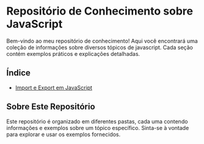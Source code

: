 # Repositório de Conhecimento sobre JavaScript

Bem-vindo ao meu repositório de conhecimento! Aqui você encontrará uma coleção de informações sobre diversos tópicos de javascript. Cada seção contém exemplos práticos e explicações detalhadas.

## Índice

- [Import e Export em JavaScript](./import-export/README.md)

## Sobre Este Repositório

Este repositório é organizado em diferentes pastas, cada uma contendo informações e exemplos sobre um tópico específico. Sinta-se à vontade para explorar e usar os exemplos fornecidos.
